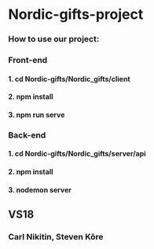 # Nordic-gifts-project

### How to use our project:

### Front-end
#### 1. cd Nordic-gifts/Nordic_gifts/client
#### 2. npm install
#### 3. npm run serve

### Back-end
#### 1. cd Nordic-gifts/Nordic_gifts/server/api
#### 2. npm install
#### 3. nodemon server

## VS18

### Carl Nikitin, Steven Kõre


